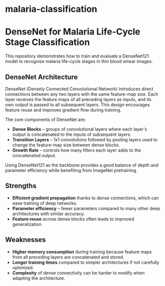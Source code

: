 # malaria-classification
# DenseNet for Malaria Life-Cycle Stage Classification

This repository demonstrates how to train and evaluate a DenseNet121 model to recognize malaria life-cycle stages in thin blood smear images.

## DenseNet Architecture

DenseNet (Densely Connected Convolutional Network) introduces direct connections between any two layers with the same feature-map size. Each layer receives the feature maps of all preceding layers as inputs, and its own output is passed to all subsequent layers. This design encourages feature reuse and improves gradient flow during training.

The core components of DenseNet are:

- **Dense Blocks** – groups of convolutional layers where each layer's output is concatenated to the inputs of subsequent layers.
- **Transition Layers** – 1x1 convolutions followed by pooling layers used to change the feature-map size between dense blocks.
- **Growth Rate** – controls how many filters each layer adds to the concatenated output.

Using DenseNet121 as the backbone provides a good balance of depth and parameter efficiency while benefiting from ImageNet pretraining.

## Strengths

- **Efficient gradient propagation** thanks to dense connections, which can ease training of deep networks.
- **Parameter efficiency** – fewer parameters compared to many other deep architectures with similar accuracy.
- **Feature reuse** across dense blocks often leads to improved generalization.

## Weaknesses

- **Higher memory consumption** during training because feature maps from all preceding layers are concatenated and stored.
- **Longer training times** compared to simpler architectures if not carefully optimized.
- **Complexity** of dense connectivity can be harder to modify when adapting the architecture.